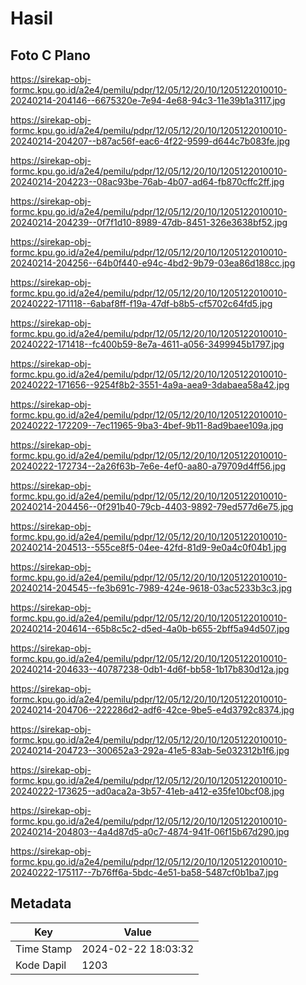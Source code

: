 # Hasil

## Foto C Plano

https://sirekap-obj-formc.kpu.go.id/a2e4/pemilu/pdpr/12/05/12/20/10/1205122010010-20240214-204146--6675320e-7e94-4e68-94c3-11e39b1a3117.jpg

https://sirekap-obj-formc.kpu.go.id/a2e4/pemilu/pdpr/12/05/12/20/10/1205122010010-20240214-204207--b87ac56f-eac6-4f22-9599-d644c7b083fe.jpg

https://sirekap-obj-formc.kpu.go.id/a2e4/pemilu/pdpr/12/05/12/20/10/1205122010010-20240214-204223--08ac93be-76ab-4b07-ad64-fb870cffc2ff.jpg

https://sirekap-obj-formc.kpu.go.id/a2e4/pemilu/pdpr/12/05/12/20/10/1205122010010-20240214-204239--0f7f1d10-8989-47db-8451-326e3638bf52.jpg

https://sirekap-obj-formc.kpu.go.id/a2e4/pemilu/pdpr/12/05/12/20/10/1205122010010-20240214-204256--64b0f440-e94c-4bd2-9b79-03ea86d188cc.jpg

https://sirekap-obj-formc.kpu.go.id/a2e4/pemilu/pdpr/12/05/12/20/10/1205122010010-20240222-171118--6abaf8ff-f19a-47df-b8b5-cf5702c64fd5.jpg

https://sirekap-obj-formc.kpu.go.id/a2e4/pemilu/pdpr/12/05/12/20/10/1205122010010-20240222-171418--fc400b59-8e7a-4611-a056-3499945b1797.jpg

https://sirekap-obj-formc.kpu.go.id/a2e4/pemilu/pdpr/12/05/12/20/10/1205122010010-20240222-171656--9254f8b2-3551-4a9a-aea9-3dabaea58a42.jpg

https://sirekap-obj-formc.kpu.go.id/a2e4/pemilu/pdpr/12/05/12/20/10/1205122010010-20240222-172209--7ec11965-9ba3-4bef-9b11-8ad9baee109a.jpg

https://sirekap-obj-formc.kpu.go.id/a2e4/pemilu/pdpr/12/05/12/20/10/1205122010010-20240222-172734--2a26f63b-7e6e-4ef0-aa80-a79709d4ff56.jpg

https://sirekap-obj-formc.kpu.go.id/a2e4/pemilu/pdpr/12/05/12/20/10/1205122010010-20240214-204456--0f291b40-79cb-4403-9892-79ed577d6e75.jpg

https://sirekap-obj-formc.kpu.go.id/a2e4/pemilu/pdpr/12/05/12/20/10/1205122010010-20240214-204513--555ce8f5-04ee-42fd-81d9-9e0a4c0f04b1.jpg

https://sirekap-obj-formc.kpu.go.id/a2e4/pemilu/pdpr/12/05/12/20/10/1205122010010-20240214-204545--fe3b691c-7989-424e-9618-03ac5233b3c3.jpg

https://sirekap-obj-formc.kpu.go.id/a2e4/pemilu/pdpr/12/05/12/20/10/1205122010010-20240214-204614--65b8c5c2-d5ed-4a0b-b655-2bff5a94d507.jpg

https://sirekap-obj-formc.kpu.go.id/a2e4/pemilu/pdpr/12/05/12/20/10/1205122010010-20240214-204633--40787238-0db1-4d6f-bb58-1b17b830d12a.jpg

https://sirekap-obj-formc.kpu.go.id/a2e4/pemilu/pdpr/12/05/12/20/10/1205122010010-20240214-204706--222286d2-adf6-42ce-9be5-e4d3792c8374.jpg

https://sirekap-obj-formc.kpu.go.id/a2e4/pemilu/pdpr/12/05/12/20/10/1205122010010-20240214-204723--300652a3-292a-41e5-83ab-5e032312b1f6.jpg

https://sirekap-obj-formc.kpu.go.id/a2e4/pemilu/pdpr/12/05/12/20/10/1205122010010-20240222-173625--ad0aca2a-3b57-41eb-a412-e35fe10bcf08.jpg

https://sirekap-obj-formc.kpu.go.id/a2e4/pemilu/pdpr/12/05/12/20/10/1205122010010-20240214-204803--4a4d87d5-a0c7-4874-941f-06f15b67d290.jpg

https://sirekap-obj-formc.kpu.go.id/a2e4/pemilu/pdpr/12/05/12/20/10/1205122010010-20240222-175117--7b76ff6a-5bdc-4e51-ba58-5487cf0b1ba7.jpg


## Metadata

| Key        | Value               |
| ---------- | ------------------- |
| Time Stamp | 2024-02-22 18:03:32 |
| Kode Dapil | 1203                |



